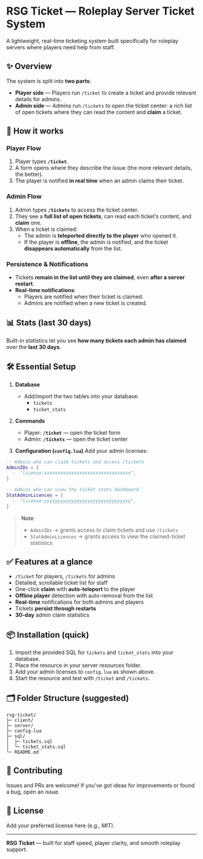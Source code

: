 # RSG Ticket — Roleplay Server Ticket System

A lightweight, real-time ticketing system built specifically for roleplay servers where players need help from staff.

## ✨ Overview
The system is split into **two parts**:

- **Player side** — Players run `/ticket` to create a ticket and provide relevant details for admins.
- **Admin side** — Admins run `/tickets` to open the ticket center: a rich list of open tickets where they can read the content and **claim** a ticket.

## 🧭 How it works

### Player Flow
1. Player types **`/ticket`**.  
2. A form opens where they describe the issue (the more relevant details, the better).  
3. The player is notified **in real time** when an admin claims their ticket.

### Admin Flow
1. Admin types **`/tickets`** to access the ticket center.  
2. They see a **full list of open tickets**, can read each ticket’s content, and **claim** one.  
3. When a ticket is claimed:
   - The admin is **teleported directly to the player** who opened it.  
   - If the player is **offline**, the admin is notified, and the ticket **disappears automatically** from the list.

### Persistence & Notifications
- Tickets **remain in the list until they are claimed**, even **after a server restart**.  
- **Real-time notifications**:
  - Players are notified when their ticket is claimed.
  - Admins are notified when a new ticket is created.

## 📊 Stats (last 30 days)
Built-in statistics let you see **how many tickets each admin has claimed** over the **last 30 days**.

## 🛠️ Essential Setup

1. **Database**
   - Add/import the two tables into your database:  
     - `tickets`  
     - `ticket_stats`

2. **Commands**
   - Player: **`/ticket`** — open the ticket form  
   - Admin: **`/tickets`** — open the ticket center

3. **Configuration (`config.lua`)**
   Add your admin licenses:

```lua
-- Admins who can claim tickets and access /tickets
AdminIDs = {
  -- "license:xxxxxxxxxxxxxxxxxxxxxxxxxxxxxxxx",
}

-- Admins who can view the ticket stats dashboard
StatAdminLicences = {
  -- "license:yyyyyyyyyyyyyyyyyyyyyyyyyyyyyyyy",
}
```

> **Note**  
> - `AdminIDs` → grants access to claim tickets and use `/tickets`  
> - `StatAdminLicences` → grants access to view the claimed-ticket statistics

## ✅ Features at a glance
- `/ticket` for players, `/tickets` for admins
- Detailed, scrollable ticket list for staff
- One-click **claim** with **auto-teleport** to the player
- **Offline player** detection with auto-removal from the list
- **Real-time** notifications for both admins and players
- Tickets **persist through restarts**
- **30-day** admin claim statistics

## 📦 Installation (quick)
1. Import the provided SQL for `tickets` and `ticket_stats` into your database.
2. Place the resource in your server resources folder.
3. Add your admin licenses to `config.lua` as shown above.
4. Start the resource and test with `/ticket` and `/tickets`.

## 🗂️ Folder Structure (suggested)
```
rsg-ticket/
├─ client/
├─ server/
├─ config.lua
├─ sql/
│  ├─ tickets.sql
│  └─ ticket_stats.sql
└─ README.md
```

## 🤝 Contributing
Issues and PRs are welcome! If you’ve got ideas for improvements or found a bug, open an issue.

## 📜 License
Add your preferred license here (e.g., MIT).

---

**RSG Ticket** — built for staff speed, player clarity, and smooth roleplay support.
